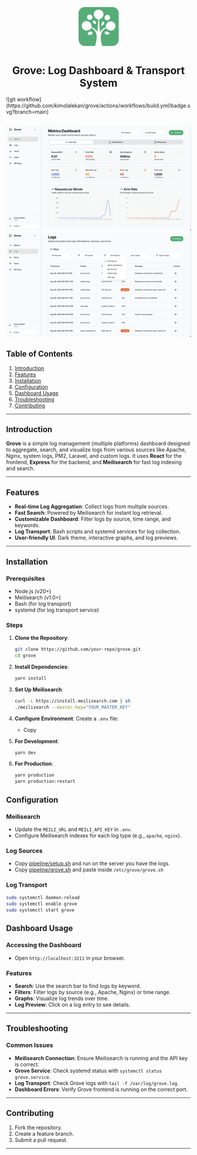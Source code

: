 
<div style="max-width: 700px; margin: 0 auto; text-align: center;">
   <img src="/assets/logo.png" height="120px" />
<h1>Grove: Log Dashboard & Transport System</h1>
</div>
![git workflow](https://github.com/kimolalekan/grove/actions/workflows/build.yml/badge.svg?branch=main)

![image1](./assets/screenshot1.png)
![image2](./assets/screenshot2.png)
---

## Table of Contents
1. [Introduction](#introduction)
2. [Features](#features)
3. [Installation](#installation)
5. [Configuration](#configuration)
6. [Dashboard Usage](#dashboard-usage)
7. [Troubleshooting](#troubleshooting)
8. [Contributing](#contributing)

---

## Introduction
**Grove** is a simple log management (multiple platforms) dashboard designed to aggregate, search, and visualize logs from various sources like Apache, Nginx, system logs, PM2, Laravel, and custom logs. It uses **React** for the frontend, **Express** for the backend, and **Meilisearch** for fast log indexing and search.

---

## Features
- **Real-time Log Aggregation**: Collect logs from multiple sources.
- **Fast Search**: Powered by Meilisearch for instant log retrieval.
- **Customizable Dashboard**: Filter logs by source, time range, and keywords.
- **Log Transport**: Bash scripts and systemd services for log collection.
- **User-friendly UI**: Dark theme, interactive graphs, and log previews.

---


## Installation

### Prerequisites
- Node.js (v20+)
- Meilisearch (v1.0+)
- Bash (for log transport)
- systemd (for log transport service)

### Steps
1. **Clone the Repository**:
   ```bash
   git clone https://github.com/your-repo/grove.git
   cd grove
   ```

2. **Install Dependencies**:
   ```bash
   yarn install
   ```

3. **Set Up Meilisearch**:
   ```bash
   curl -L https://install.meilisearch.com | sh
   ./meilisearch --master-key="YOUR_MASTER_KEY"
   ```

4. **Configure Environment**:
   Create a `.env` file:
   - Copy

5. **For Development**:
   ```bash
   yarn dev
   ```

6. **For Production**:
   ```bash
   yarn production
   yarn production:restart
   ```

## Configuration

### Meilisearch
- Update the `MEILI_URL` and `MEILI_API_KEY` in `.env`.
- Configure Meilisearch indexes for each log type (e.g., `apache`, `nginx`).

### Log Sources
- Copy [pipeline/setup.sh](/pipeline/setup.sh) and run on the server you have the logs.
- Copy [pipeline/grove.sh](/pipeline/grove.sh) and paste inside `/etc/grove/grove.sh`

### Log Transport
```sh
sudo systemctl daemon-reload
sudo systemctl enable grove
sudo systemctl start grove
```


## Dashboard Usage

### Accessing the Dashboard
- Open `http://localhost:3211` in your browser.

### Features
- **Search**: Use the search bar to find logs by keyword.
- **Filters**: Filter logs by source (e.g., Apache, Nginx) or time range.
- **Graphs**: Visualize log trends over time.
- **Log Preview**: Click on a log entry to see details.

---


## Troubleshooting

### Common Issues
- **Meilisearch Connection**: Ensure Meilisearch is running and the API key is correct.
- **Grove Service**: Check systemd status with `systemctl status grove.service`.
- **Log Transport**: Check Grove logs with `tail -f /var/log/grove.log`.
- **Dashboard Errors**: Verify Grove frontend is running on the correct port.

---

## Contributing
1. Fork the repository.
2. Create a feature branch.
3. Submit a pull request.

---
